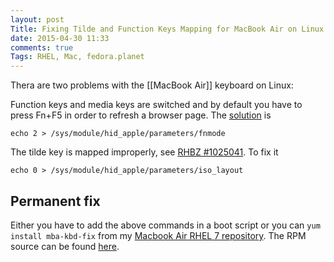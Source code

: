 ```yaml
---
layout: post
Title: Fixing Tilde and Function Keys Mapping for MacBook Air on Linux
date: 2015-04-30 11:33
comments: true
Tags: RHEL, Mac, fedora.planet
---
```


Thera are two problems with the [[MacBook Air]] keyboard on Linux:

Function keys and media keys are switched and by default you have to
press Fn+F5 in order to refresh a browser page. The 
[solution](https://chaidarun.com/fedora-mbp) is

    echo 2 > /sys/module/hid_apple/parameters/fnmode

The tilde key is mapped improperly, see 
[RHBZ #1025041](https://bugzilla.redhat.com/show_bug.cgi?id=1025041#c2).
To fix it

    echo 0 > /sys/module/hid_apple/parameters/iso_layout

Permanent fix
-------------

Either you have to add the above commands in a boot script or you can
`yum install mba-kbd-fix` from my
[Macbook Air RHEL 7 repository](/blog/2015/04/29/rhel-7-repository-for-macbook-air/).
The RPM source can be found [here](https://github.com/atodorov/mba-kbd-fix).
